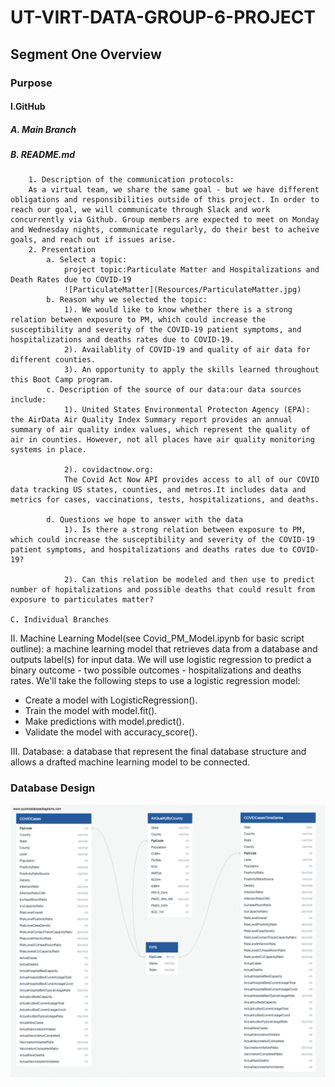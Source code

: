 # UT-VIRT-DATA-GROUP-6-PROJECT

## Segment One Overview

### Purpose

#### I.GitHub

##### A. Main Branch

##### B. README.md

        1. Description of the communication protocols:
        As a virtual team, we share the same goal - but we have different obligations and responsibilities outside of this project. In order to reach our goal, we will communicate through Slack and work concurrently via Github. Group members are expected to meet on Monday and Wednesday nights, communicate regularly, do their best to acheive goals, and reach out if issues arise.
        2. Presentation
            a. Select a topic:
                project topic:Particulate Matter and Hospitalizations and Death Rates due to COVID-19
                ![ParticulateMatter](Resources/ParticulateMatter.jpg)
            b. Reason why we selected the topic:
                1). We would like to know whether there is a strong relation between exposure to PM, which could increase the susceptibility and severity of the COVID-19 patient symptoms, and hospitalizations and deaths rates due to COVID-19.
                2). Availablity of COVID-19 and quality of air data for different counties.
                3). An opportunity to apply the skills learned throughout this Boot Camp program.
            c. Description of the source of our data:our data sources include:
                1). United States Environmental Protecton Agency (EPA): the AirData Air Quality Index Summary report provides an annual summary of air quality index values, which represent the quality of air in counties. However, not all places have air quality monitoring systems in place.

                2). covidactnow.org:
                The Covid Act Now API provides access to all of our COVID data tracking US states, counties, and metros.It includes data and metrics for cases, vaccinations, tests, hospitalizations, and deaths. 

            d. Questions we hope to answer with the data
                1). Is there a strong relation between exposure to PM, which could increase the susceptibility and severity of the COVID-19 patient symptoms, and hospitalizations and deaths rates due to COVID-19?

                2). Can this relation be modeled and then use to predict number of hopitalizations and possible deaths that could result from exposure to particulates matter?

    C. Individual Branches

II. Machine Learning Model(see Covid_PM_Model.ipynb for basic script outline): a machine learning model that retrieves data from a database and outputs label(s) for input data. We will use logistic regression to predict a binary outcome - two possible outcomes - hospitalizations and deaths rates. We'll take the following steps to use a logistic regression model:

- Create a model with LogisticRegression().
- Train the model with model.fit().
- Make predictions with model.predict().
- Validate the model with accuracy_score().

III. Database: a database that represent the final database structure and allows a drafted machine learning model to be connected.

### Database Design

![](Resources/CovidProjectDatabaseDesign.png)